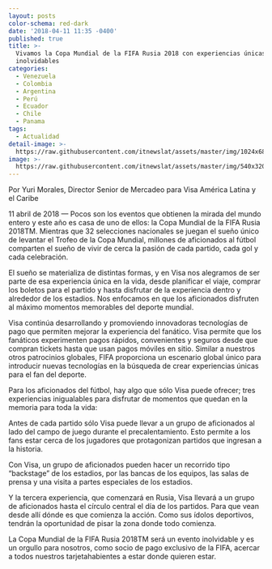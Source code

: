 ```yaml
---
layout: posts
color-schema: red-dark
date: '2018-04-11 11:35 -0400'
published: true
title: >-
  Vivamos la Copa Mundial de la FIFA Rusia 2018 con experiencias únicas e
  inolvidables
categories:
  - Venezuela
  - Colombia
  - Argentina
  - Perú
  - Ecuador
  - Chile
  - Panama
tags:
  - Actualidad
detail-image: >-
  https://raw.githubusercontent.com/itnewslat/assets/master/img/1024x680/Visa-Mundial-G.jpg
image: >-
  https://raw.githubusercontent.com/itnewslat/assets/master/img/540x320/Visa-Mundial-P.jpg
---
```



Por Yuri Morales, Director Senior de Mercadeo para Visa América Latina y el Caribe 
 
11 abril de 2018 — Pocos son los eventos que obtienen la mirada del mundo entero y este año es casa de uno de ellos: la Copa Mundial de la FIFA Rusia 2018TM. Mientras que 32 selecciones nacionales se juegan el sueño único de levantar el Trofeo de la Copa Mundial, millones de aficionados al fútbol comparten el sueño de vivir de cerca la pasión de cada partido, cada gol y cada celebración. 

El sueño se materializa de distintas formas, y en Visa nos alegramos de ser parte de esa experiencia única en la vida, desde planificar el viaje, comprar los boletos para el partido y hasta disfrutar de la experiencia dentro y alrededor de los estadios. Nos enfocamos en que los aficionados disfruten al máximo momentos memorables del deporte mundial. 

Visa continúa desarrollando y promoviendo innovadoras tecnologías de pago que permiten mejorar la experiencia del fanático. Visa permite que los fanáticos experimenten pagos rápidos, convenientes y seguros desde que compran tickets hasta que usan pagos móviles en sitio. Similar a nuestros otros patrocinios globales, FIFA proporciona un escenario global único para introducir nuevas tecnologías en la búsqueda de crear experiencias únicas para el fan del deporte.

Para los aficionados del fútbol, hay algo que sólo Visa puede ofrecer; tres experiencias inigualables para disfrutar de momentos que quedan en la memoria para toda la vida:

Antes de cada partido sólo Visa puede llevar a un grupo de aficionados al lado del campo de juego durante el precalentamiento. Esto permite a los fans estar cerca de los jugadores que protagonizan partidos que ingresan a la historia.

Con Visa, un grupo de aficionados pueden hacer un recorrido tipo “backstage” de los estadios, por las bancas de los equipos, las salas de prensa y una visita a partes especiales de los estadios. 

Y la tercera experiencia, que comenzará en Rusia, Visa llevará a un grupo de aficionados hasta el círculo central el día de los partidos. Para que vean desde allí dónde es que comienza la acción. Como sus ídolos deportivos, tendrán la oportunidad de pisar la zona donde todo comienza.

La Copa Mundial de la FIFA Rusia 2018TM será un evento inolvidable y es un orgullo para nosotros, como socio de pago exclusivo de la FIFA, acercar a todos nuestros tarjetahabientes a estar donde quieren estar. 

